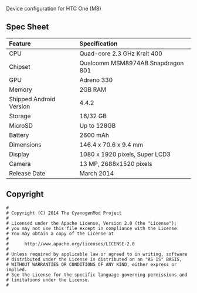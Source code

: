  Device configuration for HTC One (M8)

## Spec Sheet

| Feature                 | Specification                     |
| :---------------------- | :-------------------------------- |
| CPU                     | Quad-core 2.3 GHz Krait 400       |
| Chipset                 | Qualcomm MSM8974AB Snapdragon 801 |
| GPU                     | Adreno 330                        |
| Memory                  | 2GB RAM                           |
| Shipped Android Version | 4.4.2                             |
| Storage                 | 16/32 GB                          |
| MicroSD                 | Up to 128GB                       |
| Battery                 | 2600 mAh                          |
| Dimensions              | 146.4 x 70.6 x 9.4 mm             |
| Display                 | 1080 x 1920 pixels, Super LCD3    |
| Camera                  | 13 MP, 2688х1520 pixels       |
| Release Date            | March 2014                        |

## Copyright

```
#
# Copyright (C) 2014 The CyanogenMod Project
#
# Licensed under the Apache License, Version 2.0 (the "License");
# you may not use this file except in compliance with the License.
# You may obtain a copy of the License at
#
#      http://www.apache.org/licenses/LICENSE-2.0
#
# Unless required by applicable law or agreed to in writing, software
# distributed under the License is distributed on an "AS IS" BASIS,
# WITHOUT WARRANTIES OR CONDITIONS OF ANY KIND, either express or implied.
# See the License for the specific language governing permissions and
# limitations under the License.
#
```
